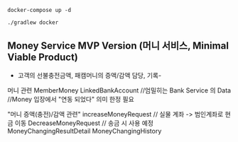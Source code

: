 


```shell
docker-compose up -d
```


```shell
./gradlew docker
```



## Money Service MVP Version (머니 서비스, Minimal Viable Product)
- 고객의 선불충전금액, 패캠머니의 증액/감액 담당, 기록- 

머니 관련
MemberMoney
LinkedBankAccount
//엄밀히는 Bank Service 의 Data
//Money 입장에서 "연동 되었다" 의미 한정 필요


"머니 증액(충전)/감액 관련"
increaseMoneyRequest        // 실물 계좌 -> 범인계좌로 현금 이동
DecreaseMoneyRequest        // 송금 시 사용 예정
MoneyChangingResultDetail
MoneyChangingHistory
